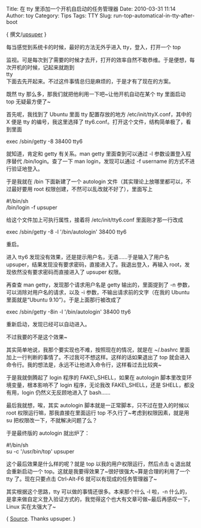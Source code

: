 Title: 在 tty 里添加一个开机自启动的任务管理器
Date: 2010-03-31 11:14
Author: toy
Category: Tips
Tags: TTY
Slug: run-top-automatical-in-tty-after-boot

{ 撰文/[upsuper](http://upsuper.org) }

每当感觉到系统卡的时候，最好的方法无外乎进入 tty，登入，打开一个 top  

监视。可是每次到了需要的时候才去开，打开的效率自然不敢恭维。于是便想，每次开机的时候，记起来就跑到  
tty  
下面去先开起来。不过这件事情总归是麻烦的，于是才有了现在的方案。

既然 tty 那么多，那我们就把他利用一下吧~让他开机自动在某个 tty 里面启动
top 无疑最方便了~

首先呢，我找到了 Ubuntu 里面 tty 配置存放的地方
/etc/init/ttyX.conf，其中的 X 便是 tty 的编号，我这里选择了
tty6.conf。打开这个文件，结构简单极了，看到里面

exec /sbin/getty -8 38400 tty6

就知道，肯定和 getty 有关系。man getty 里面查到可以通过 -l
参数设置登入程序替代 /bin/login。查了一下 man login，发现可以通过 -f
username 的方式不进行验证地登入。

于是我就在 /bin 下面新建了一个 autologin
文件（其实理论上放哪里都可以，不过最好要用 root
权限创建，不然可以乱改就不好了），里面写上

#!/bin/sh  
/bin/login -f upsuper

给这个文件加上可执行属性，接着将 /etc/init/tty6.conf 里面刚才那一行改成

exec /sbin/getty -8 -l '/bin/autologin' 38400 tty6

重启。

进入 tty6 发现没有效果，还是提示用户名，无语……于是输入了用户名
upsuper，结果发现没有要求密码，直接进入了。我退出登入，再输入
root，发现依然没有要求密码而直接进入了 upsuper 权限。

再查查 man getty，发现那个请求用户名是 getty 输出的，里面提到了 -n
参数，可以消除对用户名的请求，以及 -i 参数，不输出请求前的文字（在我的
Ubuntu 里面就是“Ubuntu 9.10”）。于是上面那行被改成了

exec /sbin/getty -8in -l '/bin/autologin' 38400 tty6

重新启动，发现已经可以自动进入。

不过我要的不是这个效果~

其实简单地说，我那个要实现也不难，按照现在的情况，就是在 ~/.bashrc
里面加上一行判断的事情了。不过我可不想这样。这样的话如果退出了 top
就会进入命令行。我的想法是，永远不让他进入命令行，这样看过去比较爽~

于是我就倒腾起了 login 程序的 FAKE\\\_SHELL，如果在 autologin
脚本里改变环境变量，根本影响不了 login 程序，无论我改
FAKE\\\_SHELL，还是 SHELL，都没有用，login 仍然义无反顾地进入了 bash……

最后我就想，唉，其实 autologin 脚本就是一正常脚本，只不过在登入的时候以
root 权限运行嘛，那我直接在里面运行 top 不久行了~考虑到权限因素，就是用
su 把权限改一下，不就解决问题了么？

于是最终版的 autologin 就出炉了：

#!/bin/sh  
su -c '/usr/bin/top' upsuper

这个最后效果是什么样的呢？就是 top 以我的用户权限运行，然后点击 q
退出就会重新启动一个
top。这就是我要得效果了~很好很强大~算是合理的利用了一个 tty
了。现在只要点击 Ctrl-Alt-F6 就可以有现成的任务管理器了~

其实根据这个思路，tty 可以做的事情还很多。本来那个什么 -l 啦，-n
什么的，是拿来做自定义登入验证方式的，我觉得这个也大有文章可做~最后再感叹一下，Linux
实在太强大了~

{
[Source](http://blog.upsuper.org/run-top-automatical-in-tty-after-boot/).
Thanks upsuper. }
